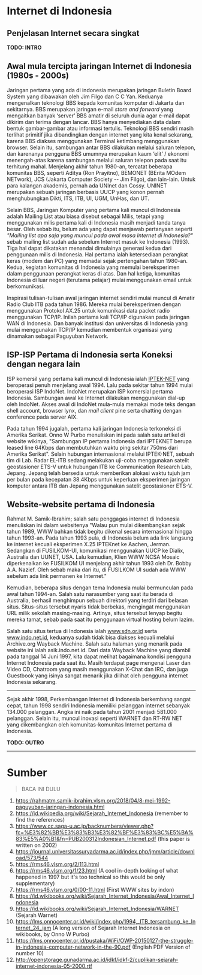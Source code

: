 # Internet di Indonesia

## Penjelasan Internet secara singkat

**TODO: INTRO**
## Awal mula tercipta jaringan Internet di Indonesia (1980s - 2000s)

Jaringan pertama yang ada di indonesia merupakan jaringan Buletin Board System yang dibawakan oleh Jim Filgo dan C C Yan. Keduanya mengenalkan teknologi BBS kepada komunitas komputer di Jakarta dan sekitarnya. BBS merupakan jaringan e-mail *store and forward* yang mengaitkan banyak ‘server’ BBS amatir di seluruh dunia agar e-mail dapat dikirim dan terima dengan lancar. BBS hanya menyediakan data dalam bentuk gambar-gambar atau informasi tertulis. Teknologi BBS sendiri masih terlihat primitif jika dibandingkan dengan internet yang kita kenal sekarang, karena BBS diakses menggunakan Terminal ketimbang menggunakan browser. Selain itu, sambungan antar BBS dilakukan melalui saluran telepon, dan karenanya pengguna BBS umumnya merupakan kaum ‘elit’ / ekonomi menengah-atas karena sambungan melalui saluran telepon pada saat itu terhitung mahal. Menjelang akhir tahun 1980-an, tercatat beberapa komunitas BBS, seperti Aditya (Ron Prayitno), BEMONET (BErita MOdem NETwork), JCS (Jakarta Computer Society -- Jim Filgo), dan lain-lain. Untuk para kalangan akademis, pernah ada UNInet dan Cossy. UNINET merupakan sebuah jaringan berbasis UUCP yang konon pernah menghubungkan Dikti, ITS, ITB, UI, UGM, UnHas, dan UT. 

Selain BBS, Jaringan Komputer yang pertama kali muncul di Indonesia adalah Mailing List atau biasa disebut sebagai Milis, tetapi yang menggunakan milis pertama kali di Indonesia masih menjadi tanda tanya besar. Oleh sebab itu, belum ada yang dapat menjawab pertanyaan seperti *"Mailing list apa saja yang muncul pada awal masa Internet di Indonesia?"* sebab mailing list sudah ada sebelum Internet masuk ke Indonesia (1993). Tiga hal dapat dikatakan menandai dimulainya generasi kedua dari penggunaan milis di Indonesia. Hal pertama ialah ketersediaan perangkat keras (modem dan PC) yang memadai sejak pertengahan tahun 1980-an. Kedua, kegiatan komunitas di Indonesia yang memulai bereksperimen dalam penggunaan perangkat keras di atas. Dan hal ketiga, komunitas Indonesia di luar negeri (terutama pelajar) mulai menggunakan email untuk berkomunikasi. 

Inspirasi tulisan-tulisan awal jaringan internet sendiri mulai muncul di Amatir Radio Club ITB pada tahun 1986. Mereka mulai bereksperimen dengan menggunakan Protokol AX.25 untuk komunikasi data packet radio menggunakan TCP/IP. Inilah pertama kali TCP/IP digunakan pada jaringan WAN di Indonesia. Dan banyak institusi dan universitas di Indonesia yang mulai menggunakan TCP/IP kemudian membentuk organisasi yang dinamakan sebagai Paguyuban Network.

## ISP-ISP Pertama di Indonesia serta Koneksi dengan negara lain

ISP komersil yang pertama kali muncul di Indonesia ialah [IPTEK-NET](http://www.iptek.net.id/) yang beroperasi penuh menjelang awal 1994. Lalu pada sekitar tahun 1994 mulai beroperasi ISP IndoNet. IndoNet merupakan ISP komersial pertama Indonesia. Sambungan awal ke Internet dilakukan menggunakan dial-up oleh IndoNet. Akses awal di IndoNet mula-mula memakai mode teks dengan shell account, browser lynx, dan *mail client* pine serta chatting dengan conference pada server AIX.

Pada tahun 1994 jugalah, pertama kali jaringan Indonesia terkoneksi di Amerika Serikat. Onno W Purbo menuliskan ini pada salah satu artikel di website wikinya, "Sambungan IP pertama Indonesia dari IPTEKNET berupa leased line 64Kbps dan membutuhkan waktu ping sekitar 750ms dari Amerika Serikat". Selain hubungan internasional melalui IPTEK-NET, sebuah tim di Lab. Radar EL-ITB sedang melakukan uji-coba menggunakan satelit geostasioner ETS-V untuk hubungan ITB ke Communication Research Lab, Jepang. Jepang telah bersedia untuk memberikan alokasi waktu tujuh jam per bulan pada kecepatan 38.4Kbps untuk keperluan eksperimen jaringan komputer antara ITB dan Jepang menggunakan satelit geostasioner ETS-V.

## Website-website pertama di Indonesia

Rahmat M. Samik-Ibrahim; salah satu penggagas internet di Indonesia menuliskan ini dalam websitenya "Walau pun mulai dikembangkan sejak tahun 1989, WWW bahkan tidak begitu dikenal secara internasional hingga tahun 1993-an. Pada tahun 1993 pula, di Indonesia belum ada link langsung ke internet kecuali eksperimen X.25 IPTEKnet ke Aachen, Jerman. Sedangkan di FUSILKOM-UI, komunikasi menggunakan UUCP ke Dialix, Australia dan UUNET, USA. Lalu kemudian, Klien WWW NCSA Mosaic diperkenalkan ke FUSILKOM UI menjelang akhir tahun 1993 oleh Dr. Bobby A.A. Nazief. Oleh sebab maka dari itu, di FUSILKOM UI sudah ada WWW sebelum ada link permanen ke Internet." 

Kemudian, beberapa situs dengan tema Indonesia mulai bermunculan pada awal tahun 1994-an. Salah satu narasumber yang saat itu berada di Australia, berhasil menghimpun sebuah direktori yang terdiri dari belasan situs. Situs-situs tersebut nyaris tidak berbekas, mengingat menggunakan URL milik sekolah masing-masing. Artinya, situs tersebut lenyap begitu mereka tamat, sebab pada saat itu penggunaan virtual hosting belum lazim. 

Salah satu situs tertua di Indonesia ialah www.sdn.or.id serta www.indo.net.id, keduanya sudah tidak bisa diakses kecuali melalui Archive.org Wayback Machine. Salah satu halaman yang menarik pada website ini ialah asik.indo.net.id. Dari data Wayback Machine yang diambil pada tanggal 14 Juni 1997, kita dapat melihat bagaimana kondisi pengguna Internet Indonesia pada saat itu. Masih terdapat page mengenai Laser dan Video CD, Chatroom yang masih menggunakan X-Chat dan IRC, dan juga Guestbook yang isinya sangat menarik jika dilihat oleh pengguna internet Indonesia sekarang. 

---
Sejak akhir 1998, Perkembangan Internet di Indonesia berkembang sangat cepat, tahun 1998 sendiri Indonesia memiliki pelanggan internet sebanyak 134.000 pelanggan. Angka ini naik pada tahun 2001 menjadi 581.000 pelanggan. Selain itu, muncul inovasi seperti WARNET dan RT-RW NET yang dikembangkan oleh komunitas-komunitas Internet pertama di Indonesia. 

**TODO: OUTRO**

---
# Sumber 
> BACA INI DULU
1. https://rahmatm.samik-ibrahim.vlsm.org/2018/04/8-mei-1992-paguyuban-jaringan-indonesia.html
2. https://id.wikipedia.org/wiki/Sejarah_Internet_Indonesia (remember to find the references)
3. https://www.cc.saga-u.ac.jp/backnumbers/viewer.php?fc=%E3%82%BB%E3%83%B3%E3%82%BF%E3%83%BC%E5%BA%83%E5%A0%B1&fn=PUB200312Indonesian_Internet.pdf (this paper is written on 2002)
4. https://journal.universitassuryadarma.ac.id/index.php/jmm/article/download/573/544
5. https://rms46.vlsm.org/2/113.html
6. https://rms46.vlsm.org/1/23.html (A cool in-depth looking of what happened in 1997 but it's too technical so this would be only supplementary)
7. https://rms46.vlsm.org/0/00-11.html (First WWW sites by indon)
8. https://id.wikibooks.org/wiki/Sejarah_Internet_Indonesia/Awal_Internet_Indonesia
9. https://id.wikibooks.org/wiki/Sejarah_Internet_Indonesia/WARNET (Sejarah Warnet)
10. https://lms.onnocenter.or.id/wiki/index.php/1994,_ITB_tersambung_ke_Internet_24_jam (A long version of Sejarah Internet Indonesia on wikibooks, by Onno W Purbo)
11. https://lms.onnocenter.or.id/pustaka/WiFi/OWP-20150127-the-struggle-in-indonesia-computer-network-in-the-90.pdf (English PDF Version of number 10)
12. http://openstorage.gunadarma.ac.id/idkf/idkf-2/cuplikan-sejarah-internet-indonesia-05-2000.rtf
